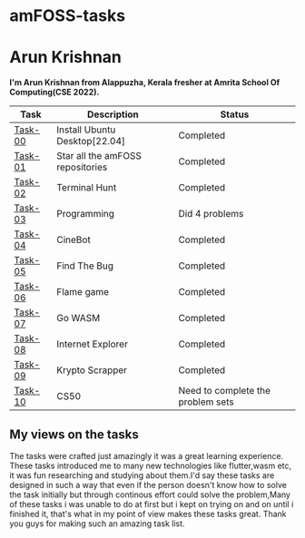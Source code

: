 # amFOSS-tasks

# Arun Krishnan

**I'm Arun Krishnan from Alappuzha, Kerala fresher at Amrita School Of Computing(CSE 2022).**

**Task**|**Description**|**Status**
--------|---------------|-------------
[Task-00](https://github.com/ArunKrishnan0x168/amfoss-tasks/tree/main/task-00)|Install Ubuntu Desktop[22.04]|Completed
[Task-01](https://github.com/ArunKrishnan0x168/amfoss-tasks/tree/main/task-01)|Star all the amFOSS repositories|Completed
[Task-02](https://github.com/ArunKrishnan0x168/amfoss-tasks/tree/main/task-02)|Terminal Hunt|Completed
[Task-03](https://github.com/ArunKrishnan0x168/amfoss-tasks/tree/main/task-03)|Programming|Did 4 problems
[Task-04](https://github.com/ArunKrishnan0x168/amfoss-tasks/tree/main/task-04)|CineBot|Completed
[Task-05](https://github.com/ArunKrishnan0x168/amfoss-tasks/tree/main/task-05)|Find The Bug|Completed
[Task-06](https://github.com/ArunKrishnan0x168/amfoss-tasks/tree/main/task-06)|Flame game|Completed
[Task-07](https://github.com/ArunKrishnan0x168/amfoss-tasks/tree/main/task-07)|Go WASM|Completed
[Task-08](https://github.com/ArunKrishnan0x168/amfoss-tasks/tree/main/task-08)|Internet Explorer|Completed
[Task-09](https://github.com/ArunKrishnan0x168/amfoss-tasks/tree/main/task-09)|Krypto Scrapper|Completed
[Task-10](https://github.com/ArunKrishnan0x168/amfoss-tasks/tree/main/task-10)|CS50|Need to complete the problem sets


## My views on the tasks

The tasks were crafted just amazingly it was a great learning experience.
These tasks introduced me to many new technologies like flutter,wasm etc, it was fun researching and studying about them.I'd say these tasks are designed in such a way that even if the person doesn't know how to solve the task initially but through continous effort could solve the problem,Many of these tasks i was unable to do at first but i kept on trying on and on until i finished it, that's what in my point of view makes these tasks great. Thank you guys for making such an amazing task list.



